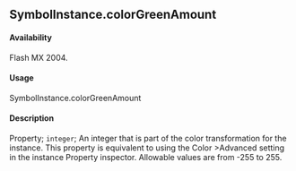 ## SymbolInstance.colorGreenAmount

#### Availability

Flash MX 2004.

#### Usage

SymbolInstance.colorGreenAmount

#### Description

Property; `integer`; An integer that is part of the color transformation for the instance. This property is equivalent to using the Color >Advanced setting in the instance Property inspector. Allowable values are from -255 to 255.
